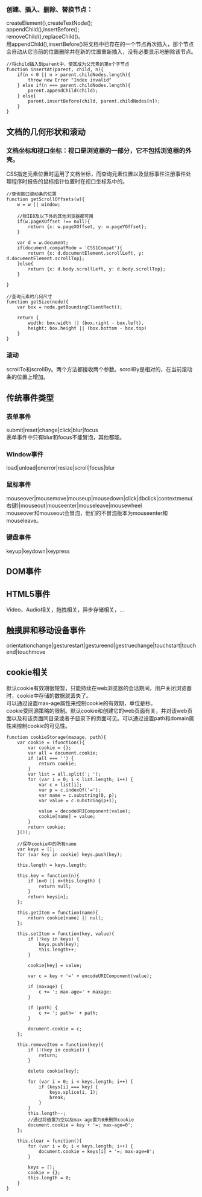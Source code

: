 ### 创建、插入、删除、替换节点：    
createElement(),createTextNode();    
appendChild(),insertBefore();    
removeChild(),replaceChild()。    
用appendChild(),insertBefore()将文档中已存在的一个节点再次插入，那个节点会自动从它当前的位置删除并在新的位置重新插入，没有必要显示地删除该节点。     
```
//将child插入到parent中，使其成为父元素的第n个子节点
function insertAt(parent, child, n){
    if(n < 0 || n > parent.childNodes.length){
        throw new Error "Index invalid"
    } else if(n === parent.childNodes.length){
        parent.appendChild(child);
    } else{
        parent.insertBefore(child, parent.childNodes[n]);
    }
}
```
## 文档的几何形状和滚动    
### 文档坐标和视口坐标：视口是浏览器的一部分，它不包括浏览器的外壳。     
CSS指定元素位置时运用了文档坐标，而查询元素位置以及鼠标事件注册事件处理程序时报告的鼠标指针位置时在视口坐标系中的。    
```
//查询窗口滚动条的位置
function getScrollOffsets(w){
    w = w || window;

    //除IE8及以下外的其他浏览器都可用
    if(w.pageXOffset !== null){
        return {x: w.pageXOffset, y: w.pageYOffset};
    }

    var d = w.document;
    if(document.compatMode = 'CSS1Compat'){
        return {x: d.documentElement.scrollLeft, y: d.documentElement.scrollTop};
    }else{
        return {x: d.body.scrollLeft, y: d.body.scrollTop};
    }

}

//查询元素的几何尺寸
function getSize(node){
    var box = node.getBoundingClientRect();

    return {
        width: box.width || (box.right - box.left),
        height: box.height || (box.bottom - box.top)
    }
}
```
    
### 滚动
scrollTo和scrollBy。两个方法都接收两个参数。scrollBy是相对的，在当前滚动条的位置上增加。           
      
## 传统事件类型    
### 表单事件    
submit|reset|change|click|blur|focus    
表单事件中只有blur和focus不能冒泡，其他都能。     
### Window事件    
load|unload|onerror|resize|scroll|focus|blur    
### 鼠标事件   
mouseover|mousemove|mouseup|mousedown|click|dbclick|contextmenu(右键)|mouseout|mouseenter|mouseleave|mousewheel     
mouseover和mouseout会冒泡，他们的不冒泡版本为mouseenter和mouseleave。     
### 键盘事件
keyup|keydown|keypress     
## DOM事件    
## HTML5事件    
Video、Audio相关，拖拽相关，异步存储相关，...     
## 触摸屏和移动设备事件    
orientationchange|gesturestart|gestureend|gestruechange|touchstart|touchend|touchmove     

## cookie相关    
默认cookie有效期很短暂，只能持续在web浏览器的会话期间，用户关闭浏览器时，cookie中存储的数据就丢失了。     
可以通过设置max-age属性来控制cookie的有效期，单位是秒。      
cookie受同源策略的限制。默认cookie和创建它的web页面有关，并对该web页面以及和该页面同目录或者子目录下的页面可见。可以通过设置path和domain属性来控制cookie的可见性。
```
function cookieStorage(maxage, path){
    var cookie = (function(){
        var cookie = {};
        var all = document.cookie;
        if (all === '') {
            return cookie;
        }
        var list = all.split('; ');
        for (var i = 0; i < list.length; i++) {
            var c = list[i];
            var p = c.indexOf('=');
            var name = c.substring(0, p);
            var value = c.substring(p+1);

            value = decodeURIComponent(value);
            cookie[name] = value;
        }
        return cookie;
    }());

    //保存cookie中的所有name
    var keys = [];
    for (var key in cookie) keys.push(key);

    this.length = keys.length;

    this.key = function(n){
        if (n<0 || n>this.length) {
            return null;
        }
        return keys[n];
    };

    this.getItem = function(name){
        return cookie[name] || null;
    };

    this.setItem = function(key, value){
        if (!key in keys) {
            keys.push(key);
            this.length++;
        }

        cookie[key] = value;

        var c = key + '=' + encodeURIComponent(value);

        if (maxage) {
            c += '; max-age=' + maxage;
        }

        if (path) {
            c += '; path=' + path;
        }

        document.cookie = c;
    };

    this.removeItem = function(key){
        if (!(key in cookie)) {
            return;
        }

        delete cookie[key];

        for (var i = 0; i < keys.length; i++) {
            if (keys[i] === key) {
                keys.splice(i, 1);
                break;
            }
        }
        this.length--;
        //通过将值置为空以及max-age置为0来删除cookie
        document.cookie = key + '=; max-age=0';
    };

    this.clear = function(){
        for (var i = 0; i < keys.length; i++) {
            document.cookie = keys[i] + '=; max-age=0';    
        }

        keys = [];
        cookie = {};
        this.length = 0;
    }
}
```